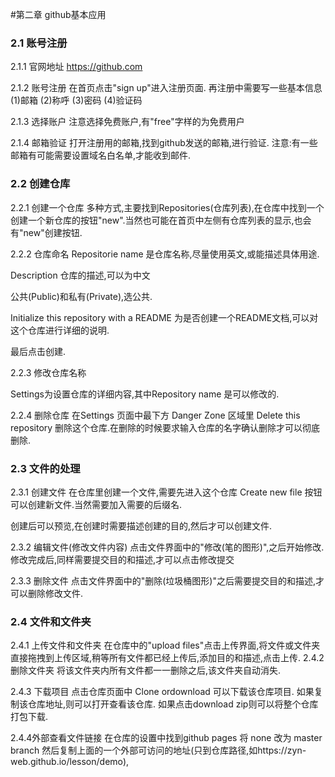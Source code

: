 #第二章 github基本应用

### 2.1 账号注册
2.1.1 官网地址
https://github.com

2.1.2 账号注册
在首页点击"sign up"进入注册页面.
再注册中需要写一些基本信息
(1)邮箱
(2)称呼
(3)密码
(4)验证码

2.1.3  选择账户
注意选择免费账户,有"free"字样的为免费用户

2.1.4  邮箱验证
打开注册用的邮箱,找到github发送的邮箱,进行验证.
注意:有一些邮箱有可能需要设置域名白名单,才能收到邮件.



### 2.2 创建仓库
2.2.1 创建一个仓库
多种方式,主要找到Repositories(仓库列表),在仓库中找到一个创建一个新仓库的按钮"new".当然也可能在首页中左侧有仓库列表的显示,也会有"new"创建按钮.

2.2.2  仓库命名
Repositorie name 是仓库名称,尽量使用英文,或能描述具体用途.

Description 仓库的描述,可以为中文

公共(Public)和私有(Private),选公共.

Initialize this repository with a README  为是否创建一个README文档,可以对这个仓库进行详细的说明.

最后点击创建.

2.2.3 修改仓库名称

Settings为设置仓库的详细内容,其中Repository name 是可以修改的.

2.2.4 删除仓库
在Settings 页面中最下方 Danger Zone 区域里 Delete this repository 删除这个仓库.在删除的时候要求输入仓库的名字确认删除才可以彻底删除.

### 2.3 文件的处理
2.3.1 创建文件
在仓库里创建一个文件,需要先进入这个仓库 Create new file 按钮可以创建新文件.当然需要加入需要的后缀名.

创建后可以预览,在创建时需要描述创建的目的,然后才可以创建文件.

2.3.2 编辑文件(修改文件内容)
点击文件界面中的"修改(笔的图形)",之后开始修改.修改完成后,同样需要提交目的和描述,才可以点击修改提交

2.3.3 删除文件
点击文件界面中的"删除(垃圾桶图形)"之后需要提交目的和描述,才可以删除修改文件.

### 2.4 文件和文件夹
2.4.1 上传文件和文件夹
在仓库中的"upload files"点击上传界面,将文件或文件夹直接拖拽到上传区域,稍等所有文件都已经上传后,添加目的和描述,点击上传.
2.4.2 删除文件夹
将该文件夹内所有文件都一一删除之后,该文件夹自动消失.

2.4.3 下载项目
点击仓库页面中 Clone ordownload 可以下载该仓库项目.
如果复制该仓库地址,则可以打开查看该仓库.
如果点击download zip则可以将整个仓库打包下载.

2.4.4外部查看文件链接
在仓库的设置中找到github pages 将 none 改为 master branch
然后复制上面的一个外部可访问的地址(只到仓库路径,如https://zyn-web.github.io/lesson/demo),

